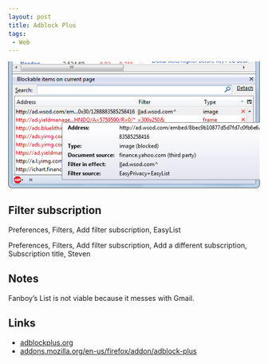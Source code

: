 ```yaml
---
layout: post
title: Adblock Plus
tags:
 - Web
---
```


![width1](/images/2012/adblock-plus.png)

## Filter subscription
Preferences, Filters, Add filter subscription, EasyList

Preferences, Filters, Add filter subscription, Add a different subscription,
Subscription title, Steven

## Notes
Fanboy’s List is not viable because it messes with Gmail.

## Links
* [adblockplus.org](http://adblockplus.org)
* [addons.mozilla.org/en-us/firefox/addon/adblock-plus][a]

[a]:http://addons.mozilla.org/en-us/firefox/addon/adblock-plus

